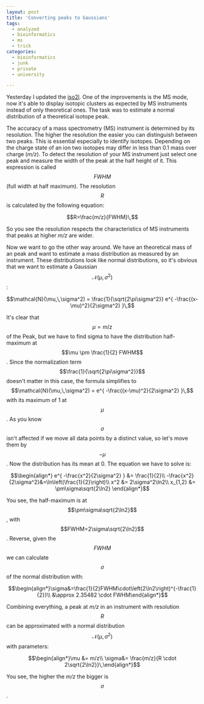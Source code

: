 ```yaml
---
layout: post
title: 'Converting peaks to Gaussians'
tags:
  - analyzed
  - bioinformatics
  - ms
  - trick
categories:
  - bioinformatics
  - junk
  - private
  - university

---
```


Yesterday I updated the <a href="/software/iso2l/">iso2l</a>. One of the improvements is the MS mode, now it's able to display isotopic clusters as expected by MS instruments instead of only theoretical ones.
The task was to estimate a normal distribution of a theoretical isotope peak.



The accuracy of a mass spectrometry (MS) instrument is determined by its resolution. The higher the resolution the easier you can distinguish between two peaks. This is essential especially to identify isotopes. Depending on the charge state of an ion two isotopes may differ in less than 0.1 mass over charge (<em>m/z</em>). To detect the resolution of your MS instrument just select one peak and measure the width of the peak at the half height of it. This expression is called $$FWHM$$ (full width at half maximum). The resolution $$R$$ is calculated by the following equation:

$$R=\frac{m/z}{FWHM}\,$$

So you see the resolution respects the characteristics of MS instruments that peaks at higher <em>m/z</em> are wider.

Now we want to go the other way around. We have an theoretical mass of an peak and want to estimate a mass distribution as measured by an instrument. These distributions look like normal distributions, so it's obvious that we want to estimate a Gaussian $$\mathcal{N}(\mu,\,\sigma^2)$$:

$$\mathcal{N}(\mu,\,\sigma^2) = \frac{1}{\sqrt{2\pi\sigma^2}} e^{ -\frac{(x-\mu)^2}{2\sigma^2} }\,$$

It's clear that $$\mu = m/z$$ of the Peak, but we have to find sigma to have the distribution half-maximum at $$\mu \pm \frac{1}{2} FWHM$$. Since the normalization term $$\frac{1}{\sqrt{2\pi\sigma^2}}$$ doesn't matter in this case, the formula simplifies to
$$\mathcal{N}(\mu,\,\sigma^2) = e^{ -\frac{(x-\mu)^2}{2\sigma^2} }\,$$
with its maximum of 1 at $$\mu$$.
As you know $$\sigma$$ isn't affected if we move all data points by a distinct value, so let's move them by $$-\mu$$. Now the distribution has its mean at 0. The equation we have to solve is:

$$\begin{align*}
e^{ -\frac{x^2}{2\sigma^2} } &= \frac{1}{2}\\
-\frac{x^2}{2\sigma^2}&=\ln\left(\frac{1}{2}\right)\\
x^2 &= 2\sigma^2\ln2\\
x_{1,2} &= \pm\sigma\sqrt{2\ln2}
\end{align*}$$

You see, the half-maximum is at $$\pm\sigma\sqrt{2\ln2}$$, with $$FWHM=2\sigma\sqrt{2\ln2}$$.
Reverse, given the $$FWHM$$ we can calculate $$\sigma$$ of the normal distribution with:

$$\begin{align*}\sigma&=\frac{1}{2}FWHM\cdot\left(2\ln2\right)^{-\frac{1}{2}}\\
&\approx 2.35482 \cdot FWHM\end{align*}$$

Combining everything, a peak at <em>m/z</em> in an instrument with resolution $$R$$ can be approximated with a normal distribution $$\mathcal{N}(\mu,\,\sigma^2)$$ with parameters:

$$\begin{align*}\mu &= m/z\\
\sigma&= \frac{m/z}{R \cdot 2\sqrt{2\ln2}}\,\end{align*}$$

You see, the higher the <em>m/z</em> the bigger is $$\sigma$$.
